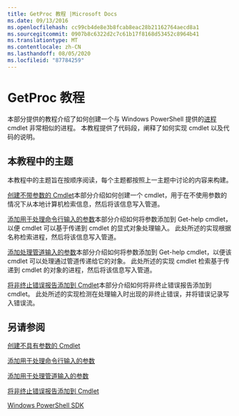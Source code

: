 ```yaml
---
title: GetProc 教程 |Microsoft Docs
ms.date: 09/13/2016
ms.openlocfilehash: cc99cb4de8e3b8fcab8eac28b21162764aecd8a1
ms.sourcegitcommit: 0907b8c6322d2c7c61b17f8168d53452c8964b41
ms.translationtype: MT
ms.contentlocale: zh-CN
ms.lasthandoff: 08/05/2020
ms.locfileid: "87784259"
---
```

# <a name="getproc-tutorial"></a>GetProc 教程

本部分提供的教程介绍了如何创建一个与 Windows PowerShell 提供的[进程](/powershell/module/Microsoft.PowerShell.Management/Get-Process)cmdlet 非常相似的进程。 本教程提供了代码段，阐释了如何实现 cmdlet 以及代码的说明。

## <a name="topics-in-this-tutorial"></a>本教程中的主题

本教程中的主题旨在按顺序阅读，每个主题都按照上一主题中讨论的内容来构建。

[创建不带参数的 Cmdlet](./creating-a-cmdlet-without-parameters.md)本部分介绍如何创建一个 cmdlet，用于在不使用参数的情况下从本地计算机检索信息，然后将该信息写入管道。

[添加用于处理命令行输入的参数](./adding-parameters-that-process-command-line-input.md)本部分介绍如何将参数添加到 Get-help cmdlet，以便 cmdlet 可以基于传递到 cmdlet 的显式对象处理输入。 此处所述的实现根据名称检索进程，然后将该信息写入管道。

[添加处理管道输入的参数](./adding-parameters-that-process-pipeline-input.md)本部分介绍如何将参数添加到 Get-help cmdlet，以便该 cmdlet 可以处理通过管道传递给它的对象。 此处所述的实现 cmdlet 检索基于传递到 cmdlet 的对象的进程，然后将该信息写入管道。

[将非终止错误报告添加到 Cmdlet](./adding-non-terminating-error-reporting-to-your-cmdlet.md)本部分介绍如何将非终止错误报告添加到 cmdlet。 此处所述的实现检测在处理输入时出现的非终止错误，并将错误记录写入错误流。

## <a name="see-also"></a>另请参阅

[创建不具有参数的 Cmdlet](./creating-a-cmdlet-without-parameters.md)

[添加用于处理命令行输入的参数](./adding-parameters-that-process-command-line-input.md)

[添加用于处理管道输入的参数](./adding-parameters-that-process-pipeline-input.md)

[将非终止错误报告添加到 Cmdlet](./adding-non-terminating-error-reporting-to-your-cmdlet.md)

[Windows PowerShell SDK](../windows-powershell-reference.md)
